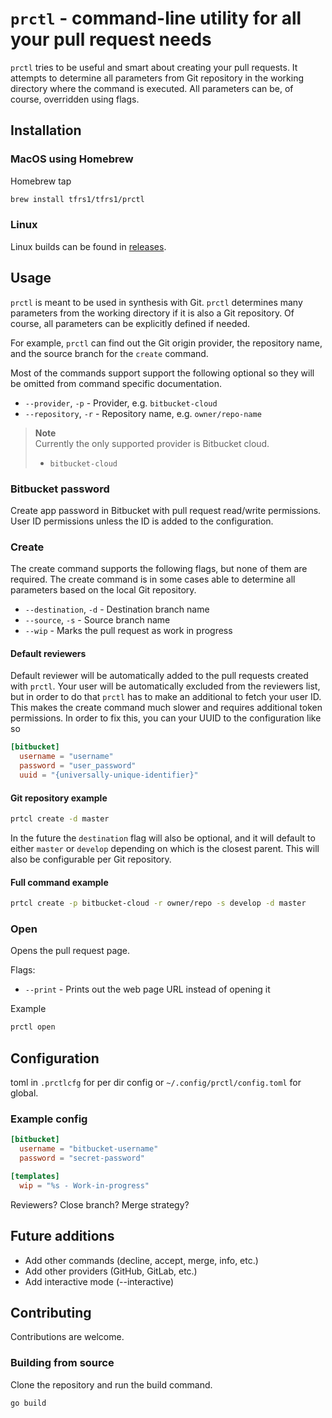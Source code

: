 # `prctl` - command-line utility for all your pull request needs

`prctl` tries to be useful and smart about creating your pull requests. It attempts to determine all parameters from Git repository in the working directory where the command is executed. All parameters can be, of course, overridden using flags.

## Installation

### MacOS using Homebrew

Homebrew tap
```bash
brew install tfrs1/tfrs1/prctl
```

### Linux

Linux builds can be found in [releases](https://github.com/tfrs1/prctl/releases).

## Usage

`prctl` is meant to be used in synthesis with Git. `prctl` determines many parameters from the working directory if it is also a Git repository. Of course, all parameters can be explicitly defined if needed.

For example, `prctl` can find out the Git origin provider, the repository name, and the source branch for the `create` command.

Most of the commands support support the following optional so they will be omitted from command specific documentation.

- `--provider`, `-p` - Provider, e.g. `bitbucket-cloud`
- `--repository`, `-r` - Repository name, e.g. `owner/repo-name`

> __Note__  
> Currently the only supported provider is Bitbucket cloud.
> - `bitbucket-cloud`

### Bitbucket password

Create app password in Bitbucket with pull request read/write permissions. User ID permissions unless the ID is added to the configuration.

### Create

The create command supports the following flags, but none of them are required. The create command is in some cases able to determine all parameters based on the local Git repository.

- `--destination`, `-d` - Destination branch name
- `--source`, `-s` - Source branch name
- `--wip` - Marks the pull request as work in progress

#### Default reviewers

Default reviewer will be automatically added to the pull requests created with `prctl`. Your user will be automatically excluded from the reviewers list, but in order to do that `prctl` has to make an additional to fetch your user ID. This makes the create command much slower and requires additional token permissions. In order to fix this, you can your UUID to the configuration like so

```toml
[bitbucket]
  username = "username"
  password = "user_password"
  uuid = "{universally-unique-identifier}"
```

#### Git repository example
```bash
prtcl create -d master
```
In the future the `destination` flag will also be optional, and it will default to either `master` or `develop` depending on which is the closest parent. This will also be configurable per Git repository.

#### Full command example
```bash
prtcl create -p bitbucket-cloud -r owner/repo -s develop -d master
```

### Open

Opens the pull request page.

Flags:
- `--print` - Prints out the web page URL instead of opening it

Example
```bash
prctl open
```

## Configuration

toml in `.prctlcfg` for per dir config or `~/.config/prctl/config.toml` for global.

### Example config
```toml
[bitbucket]
  username = "bitbucket-username"
  password = "secret-password"

[templates]
  wip = "%s - Work-in-progress"
```

Reviewers?
Close branch?
Merge strategy?

## Future additions

- Add other commands (decline, accept, merge, info, etc.)
- Add other providers (GitHub, GitLab, etc.)
- Add interactive mode (--interactive)


## Contributing

Contributions are welcome.

### Building from source

Clone the repository and run the build command.
```
go build
```
